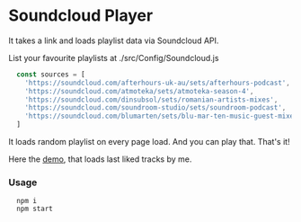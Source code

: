 # Soundcloud Player

It takes a link and loads playlist data via Soundcloud API.

List your favourite playlists at ./src/Config/Soundcloud.js  

```js
  const sources = [
    'https://soundcloud.com/afterhours-uk-au/sets/afterhours-podcast',
    'https://soundcloud.com/atmoteka/sets/atmoteka-season-4',
    'https://soundcloud.com/dinsubsol/sets/romanian-artists-mixes',
    'https://soundcloud.com/soundroom-studio/sets/soundroom-podcast',
    'https://soundcloud.com/blumarten/sets/blu-mar-ten-music-guest-mixes'
  ]
```

It loads random playlist on every page load. And you can play that. That's it!

Here the [demo](https://build.andreystarkov.now.sh/), that loads last liked tracks by me.

### Usage

```console
  npm i
  npm start
```
